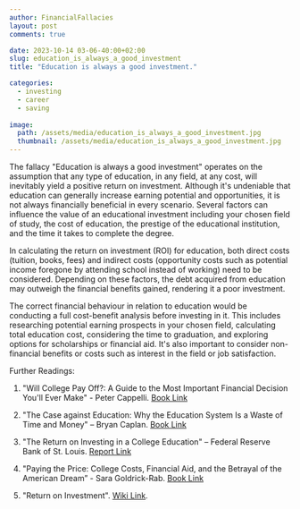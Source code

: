 ```yaml
---
author: FinancialFallacies
layout: post
comments: true

date: 2023-10-14 03-06-40:00+02:00  
slug: education_is_always_a_good_investment
title: "Education is always a good investment."

categories:
  - investing
  - career
  - saving
  
image:
  path: /assets/media/education_is_always_a_good_investment.jpg
  thumbnail: /assets/media/education_is_always_a_good_investment.jpg
---
```


The fallacy "Education is always a good investment" operates on the assumption that any type of education, in any field, at any cost, will inevitably yield a positive return on investment. Although it's undeniable that education can generally increase earning potential and opportunities, it is not always financially beneficial in every scenario. Several factors can influence the value of an educational investment including your chosen field of study, the cost of education, the prestige of the educational institution, and the time it takes to complete the degree.

In calculating the return on investment (ROI) for education, both direct costs (tuition, books, fees) and indirect costs (opportunity costs such as potential income foregone by attending school instead of working) need to be considered. Depending on these factors, the debt acquired from education may outweigh the financial benefits gained, rendering it a poor investment.

The correct financial behaviour in relation to education would be conducting a full cost-benefit analysis before investing in it. This includes researching potential earning prospects in your chosen field, calculating total education cost, considering the time to graduation, and exploring options for scholarships or financial aid. It's also important to consider non-financial benefits or costs such as interest in the field or job satisfaction.

Further Readings:
1. "Will College Pay Off?: A Guide to the Most Important Financial Decision You'll Ever Make" - Peter Cappelli. [Book Link](https://music.amazon.com/es-cl/podcasts/1145ebdf-dc85-4939-a6e5-1636548aa19c/what's-brewing-cccsfaaa)

2. "The Case against Education: Why the Education System Is a Waste of Time and Money" – Bryan Caplan. [Book Link](https://www.amazon.com/Case-against-Education-System-Waste/dp/0691174652)

3. "The Return on Investing in a College Education" – Federal Reserve Bank of St. Louis. [Report Link](https://www.stlouisfed.org/publications/regional-economist/2023/mar/return-investing-college-education)

4. "Paying the Price: College Costs, Financial Aid, and the Betrayal of the American Dream” - Sara Goldrick-Rab. [Book Link](https://www.amazon.com/Paying-Price-Financial-Betrayal-American/dp/022640434X)

5. "Return on Investment". [Wiki Link](https://en.wikipedia.org/wiki/Return_on_investment).
